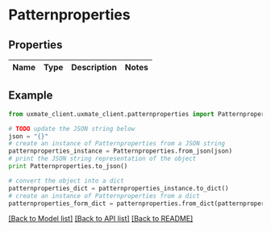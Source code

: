 # Patternproperties


## Properties
Name | Type | Description | Notes
------------ | ------------- | ------------- | -------------

## Example

```python
from uxmate_client.uxmate_client.patternproperties import Patternproperties

# TODO update the JSON string below
json = "{}"
# create an instance of Patternproperties from a JSON string
patternproperties_instance = Patternproperties.from_json(json)
# print the JSON string representation of the object
print Patternproperties.to_json()

# convert the object into a dict
patternproperties_dict = patternproperties_instance.to_dict()
# create an instance of Patternproperties from a dict
patternproperties_form_dict = patternproperties.from_dict(patternproperties_dict)
```
[[Back to Model list]](../README.md#documentation-for-models) [[Back to API list]](../README.md#documentation-for-api-endpoints) [[Back to README]](../README.md)



